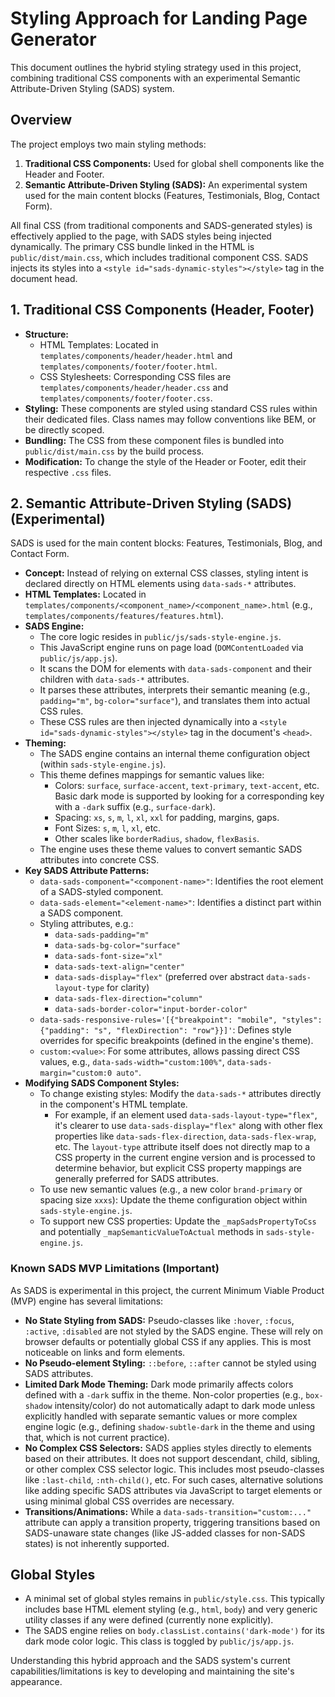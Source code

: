 # Styling Approach for Landing Page Generator

This document outlines the hybrid styling strategy used in this project, combining traditional CSS components with an experimental Semantic Attribute-Driven Styling (SADS) system.

## Overview

The project employs two main styling methods:

1. **Traditional CSS Components:** Used for global shell components like the Header and Footer.
2. **Semantic Attribute-Driven Styling (SADS):** An experimental system used for the main content blocks (Features, Testimonials, Blog, Contact Form).

All final CSS (from traditional components and SADS-generated styles) is effectively applied to the page, with SADS styles being injected dynamically. The primary CSS bundle linked in the HTML is `public/dist/main.css`, which includes traditional component CSS. SADS injects its styles into a `<style id="sads-dynamic-styles"></style>` tag in the document head.

## 1. Traditional CSS Components (Header, Footer)

* **Structure:**
  * HTML Templates: Located in `templates/components/header/header.html` and `templates/components/footer/footer.html`.
  * CSS Stylesheets: Corresponding CSS files are `templates/components/header/header.css` and `templates/components/footer/footer.css`.
* **Styling:** These components are styled using standard CSS rules within their dedicated files. Class names may follow conventions like BEM, or be directly scoped.
* **Bundling:** The CSS from these component files is bundled into `public/dist/main.css` by the build process.
* **Modification:** To change the style of the Header or Footer, edit their respective `.css` files.

## 2. Semantic Attribute-Driven Styling (SADS) (Experimental)

SADS is used for the main content blocks: Features, Testimonials, Blog, and Contact Form.

* **Concept:** Instead of relying on external CSS classes, styling intent is declared directly on HTML elements using `data-sads-*` attributes.
* **HTML Templates:** Located in `templates/components/<component_name>/<component_name>.html` (e.g., `templates/components/features/features.html`).
* **SADS Engine:**
  * The core logic resides in `public/js/sads-style-engine.js`.
  * This JavaScript engine runs on page load (`DOMContentLoaded` via `public/js/app.js`).
  * It scans the DOM for elements with `data-sads-component` and their children with `data-sads-*` attributes.
  * It parses these attributes, interprets their semantic meaning (e.g., `padding="m"`, `bg-color="surface"`), and translates them into actual CSS rules.
  * These CSS rules are then injected dynamically into a `<style id="sads-dynamic-styles"></style>` tag in the document's `<head>`.
* **Theming:**
  * The SADS engine contains an internal theme configuration object (within `sads-style-engine.js`).
  * This theme defines mappings for semantic values like:
    * Colors: `surface`, `surface-accent`, `text-primary`, `text-accent`, etc. Basic dark mode is supported by looking for a corresponding key with a `-dark` suffix (e.g., `surface-dark`).
    * Spacing: `xs`, `s`, `m`, `l`, `xl`, `xxl` for padding, margins, gaps.
    * Font Sizes: `s`, `m`, `l`, `xl`, etc.
    * Other scales like `borderRadius`, `shadow`, `flexBasis`.
  * The engine uses these theme values to convert semantic SADS attributes into concrete CSS.
* **Key SADS Attribute Patterns:**
  * `data-sads-component="<component-name>"`: Identifies the root element of a SADS-styled component.
  * `data-sads-element="<element-name>"`: Identifies a distinct part within a SADS component.
  * Styling attributes, e.g.:
    * `data-sads-padding="m"`
    * `data-sads-bg-color="surface"`
    * `data-sads-font-size="xl"`
    * `data-sads-text-align="center"`
    * `data-sads-display="flex"` (preferred over abstract `data-sads-layout-type` for clarity)
    * `data-sads-flex-direction="column"`
    * `data-sads-border-color="input-border-color"`
  * `data-sads-responsive-rules='[{"breakpoint": "mobile", "styles": {"padding": "s", "flexDirection": "row"}}]'`: Defines style overrides for specific breakpoints (defined in the engine's theme).
  * `custom:<value>`: For some attributes, allows passing direct CSS values, e.g., `data-sads-width="custom:100%"`, `data-sads-margin="custom:0 auto"`.
* **Modifying SADS Component Styles:**
  * To change existing styles: Modify the `data-sads-*` attributes directly in the component's HTML template.
    * For example, if an element used `data-sads-layout-type="flex"`, it's clearer to use `data-sads-display="flex"` along with other flex properties like `data-sads-flex-direction`, `data-sads-flex-wrap`, etc. The `layout-type` attribute itself does not directly map to a CSS property in the current engine version and is processed to determine behavior, but explicit CSS property mappings are generally preferred for SADS attributes.
  * To use new semantic values (e.g., a new color `brand-primary` or spacing size `xxxs`): Update the theme configuration object within `sads-style-engine.js`.
  * To support new CSS properties: Update the `_mapSadsPropertyToCss` and potentially `_mapSemanticValueToActual` methods in `sads-style-engine.js`.

### Known SADS MVP Limitations (Important)

As SADS is experimental in this project, the current Minimum Viable Product (MVP) engine has several limitations:

* **No State Styling from SADS:** Pseudo-classes like `:hover`, `:focus`, `:active`, `:disabled` are not styled by the SADS engine. These will rely on browser defaults or potentially global CSS if any applies. This is most noticeable on links and form elements.
* **No Pseudo-element Styling:** `::before`, `::after` cannot be styled using SADS attributes.
* **Limited Dark Mode Theming:** Dark mode primarily affects colors defined with a `-dark` suffix in the theme. Non-color properties (e.g., `box-shadow` intensity/color) do not automatically adapt to dark mode unless explicitly handled with separate semantic values or more complex engine logic (e.g., defining `shadow-subtle-dark` in the theme and using that, which is not current practice).
* **No Complex CSS Selectors:** SADS applies styles directly to elements based on their attributes. It does not support descendant, child, sibling, or other complex CSS selector logic. This includes most pseudo-classes like `:last-child`, `:nth-child()`, etc. For such cases, alternative solutions like adding specific SADS attributes via JavaScript to target elements or using minimal global CSS overrides are necessary.
* **Transitions/Animations:** While a `data-sads-transition="custom:..."` attribute can apply a transition property, triggering transitions based on SADS-unaware state changes (like JS-added classes for non-SADS states) is not inherently supported.

## Global Styles

* A minimal set of global styles remains in `public/style.css`. This typically includes base HTML element styling (e.g., `html`, `body`) and very generic utility classes if any were defined (currently none explicitly).
* The SADS engine relies on `body.classList.contains('dark-mode')` for its dark mode color logic. This class is toggled by `public/js/app.js`.

Understanding this hybrid approach and the SADS system's current capabilities/limitations is key to developing and maintaining the site's appearance.
